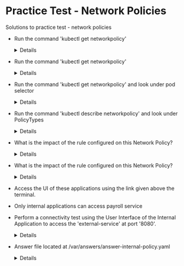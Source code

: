 # Practice Test - Network Policies

Solutions to practice test - network policies

- Run the command 'kubectl get networkpolicy'
  
  <details>
  
  ```
  $ kubectl get networkpolicy
  ```
  
  </details>
  
- Run the command 'kubectl get networkpolicy'
   
  <details>
  
  ```
  $ kubectl get networkpolicy
  ```
  
  </details>
  
- Run the command 'kubectl get networkpolicy' and look under pod selector
  
  <details>
  
  ```
  $ kubectl get networkpolicy
  ```
  
  </details>
  
- Run the command 'kubectl describe networkpolicy' and look under PolicyTypes
  
  <details>
  
  ```
  $ kubectl describe networkpolicy
  ```
  
  </details>
  
- What is the impact of the rule configured on this Network Policy?
  
  <details>
  
  ```
  Traffic from internal to payroll pod is blocked
  ```
  
  </details>
  
- What is the impact of the rule configured on this Network Policy?
  
  <details>
  
  ```
  Internal pod can access port 8080 on payroll pod
  ```
  
  </details>
  
- Access the UI of these applications using the link given above the terminal.

- Only internal applications can access payroll service

- Perform a connectivity test using the User Interface of the Internal Application to access the 'external-service' at port '8080'.
  
  <details>
  
  ```
  Successful
  ```
  
  </details>
  
- Answer file located at /var/answers/answer-internal-policy.yaml
  
  <details>
  
  ```
  $ kubectl create -f /var/answers/answer-internal-policy.yaml
  ```
  
  </details>
  
  

